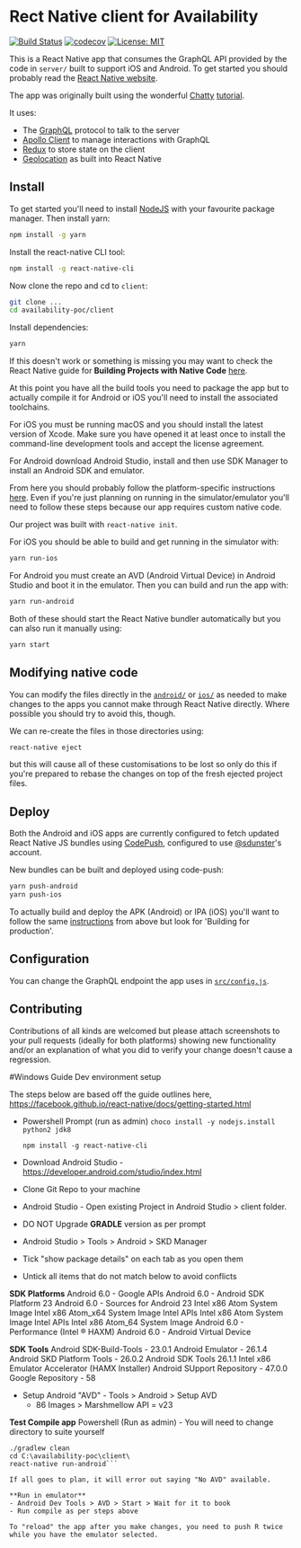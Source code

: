 # Rect Native client for Availability

[![Build Status](https://travis-ci.org/NSWSESMembers/availability-poc.svg?branch=master)](https://travis-ci.org/NSWSESMembers/availability-poc)
[![codecov](https://codecov.io/gh/NSWSESMembers/availability-poc/branch/master/graph/badge.svg)](https://codecov.io/gh/NSWSESMembers/availability-poc)
[![License: MIT](https://img.shields.io/badge/License-MIT-yellow.svg)](https://opensource.org/licenses/MIT)

This is a React Native app that consumes the GraphQL API provided by the code in
`server/` built to support iOS and Android. To get started you should probably
read the [React Native website](https://facebook.github.io/react-native/).

The app was originally built using the wonderful
[Chatty](https://github.com/srtucker22/chatty)
[tutorial](https://medium.com/react-native-training/building-chatty-a-whatsapp-clone-with-react-native-and-apollo-part-1-setup-68a02f7e11).

It uses:
* The [GraphQL](http://graphql.org) protocol to talk to the server
* [Apollo Client](https://github.com/apollographql/apollo-client) to manage
  interactions with GraphQL
* [Redux](https://redux.js.org) to store state on the client
* [Geolocation](https://facebook.github.io/react-native/docs/geolocation.html)
  as built into React Native


## Install

To get started you'll need to install [NodeJS](https://nodejs.org/en/) with
your favourite package manager. Then install yarn:
```sh
npm install -g yarn
```

Install the react-native CLI tool:
```sh
npm install -g react-native-cli
```

Now clone the repo and cd to `client`:
```sh
git clone ...
cd availability-poc/client
```

Install dependencies:
```sh
yarn
```

If this doesn't work or something is missing you may want to check the React
Native guide for **Building Projects with Native Code**
[here](https://facebook.github.io/react-native/docs/getting-started.html).

At this point you have all the build tools you need to package the app but to
actually compile it for Android or iOS you'll need to install the associated
toolchains.

For iOS you must be running macOS and you should install the latest version of
Xcode. Make sure you have opened it at least once to install the command-line
development tools and accept the license agreement.

For Android download Android Studio, install and then use SDK Manager to
install an Android SDK and emulator.

From here you should probably follow the platform-specific instructions
[here](https://facebook.github.io/react-native/docs/running-on-device.html).
Even if you're just planning on running in the simulator/emulator you'll need
to follow these steps because our app requires custom native code.

Our project was built with `react-native init`.

For iOS you should be able to build and get running in the simulator with:
```sh
yarn run-ios
```

For Android you must create an AVD (Android Virtual Device) in Android Studio
and boot it in the emulator. Then you can build and run the app with:
```sh
yarn run-android
```

Both of these should start the React Native bundler automatically but you can
also run it manually using:
```sh
yarn start
```


## Modifying native code

You can modify the files directly in the [`android/`](./android) or [`ios/`](./ios)
as needed to make changes to the apps you cannot make through React Native
directly. Where possible you should try to avoid this, though.

We can re-create the files in those directories using:
```sh
react-native eject
```
but this will cause all of these customisations to be lost so only do this if
you're prepared to rebase the changes on top of the fresh ejected project files.


## Deploy

Both the Android and iOS apps are currently configured to fetch updated React
Native JS bundles using [CodePush](http://microsoft.github.io/code-push/),
configured to use [@sdunster](https://github.com/sdunster)'s account.

New bundles can be built and deployed using code-push:
```sh
yarn push-android
yarn push-ios
```

To actually build and deploy the APK (Android) or IPA (iOS) you'll want to
follow the same
[instructions](https://facebook.github.io/react-native/docs/running-on-device.html)
from above but look for 'Building for production'.

## Configuration

You can change the GraphQL endpoint the app uses in
[`src/config.js`](./src/config.js).


## Contributing

Contributions of all kinds are welcomed but please attach screenshots to your
pull requests (ideally for both platforms) showing new functionality and/or an
explanation of what you did to verify your change doesn't cause a regression.


#Windows Guide Dev environment setup

The steps below are based off the guide outlines here,
https://facebook.github.io/react-native/docs/getting-started.html

- Powershell Prompt (run as admin)
```choco install -y nodejs.install python2 jdk8```

	```npm install -g react-native-cli```


- Download Android Studio - https://developer.android.com/studio/index.html
- Clone Git Repo to your machine
- Android Studio - Open existing Project in Android Studio > client folder.
- DO NOT Upgrade **GRADLE** version as per prompt
- Android Studio  > Tools > Android > SKD Manager
- Tick "show package details" on each tab as you open them
- Untick all items that do not match below to avoid conflicts

**SDK Platforms**
Android 6.0 - Google APIs
Android 6.0 - Android SDK Platform 23
Android 6.0 - Sources for Android 23
Intel x86 Atom System Image
Intel x86 Atom_x64 System Image
Intel APIs Intel x86 Atom System Image
Intel APIs Intel x86 Atom_64 System Image
Android 6.0 - Performance (Intel ® HAXM)
Android 6.0 - Android Virtual Device

**SDK Tools**
Android SDK-Build-Tools - 23.0.1
Android Emulator - 26.1.4
Android SKD Platform Tools - 26.0.2
Android SDK Tools 26.1.1
Intel x86 Emulator Accelerator (HAMX Installer)
Android SUpport Repository - 47.0.0
Google Repository - 58

- Setup Android "AVD"  - Tools > Android > Setup AVD
	- 86 Images > Marshmellow API = v23 

**Test Compile app** Powershell (Run as admin) - You will need to change directory to suite yourself

```cd c:\availability-poc\client\android
./gradlew clean
cd C:\availability-poc\client\
react-native run-android```

If all goes to plan, it will error out saying "No AVD" available.

**Run in emulator**
- Android Dev Tools > AVD > Start > Wait for it to book
- Run compile as per steps above

To "reload" the app after you make changes, you need to push R twice while you have the emulator selected.


